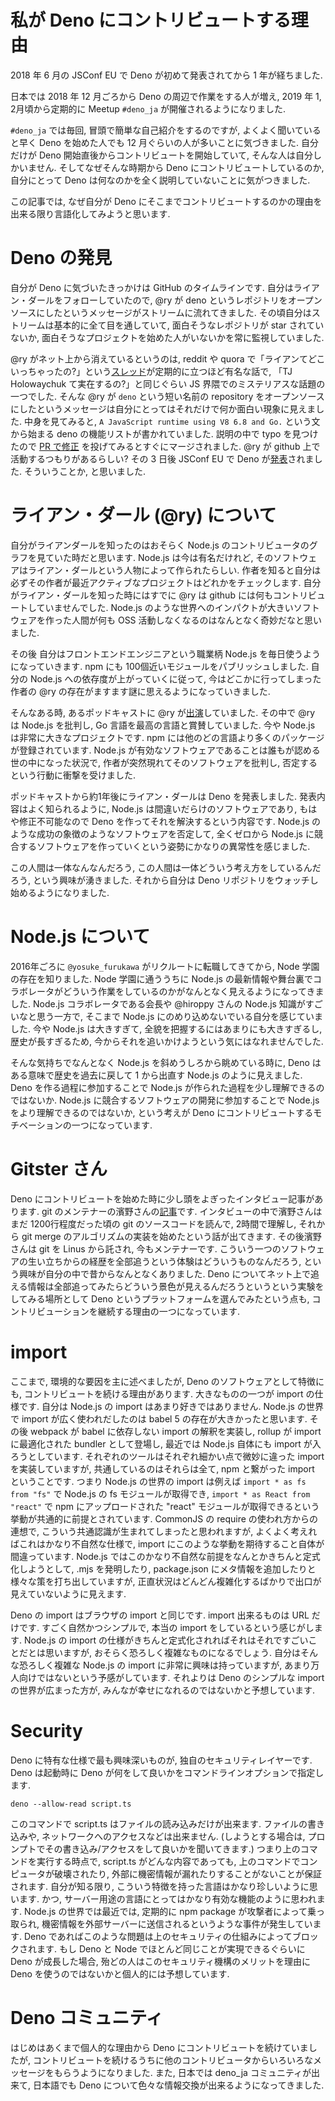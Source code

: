 # 私が Deno にコントリビュートする理由

2018 年 6 月の JSConf EU で Deno が初めて発表されてから 1 年が経ちました.

日本では 2018 年 12 月ごろから Deno の周辺で作業をする人が増え, 2019 年 1, 2月頃から定期的に Meetup `#deno_ja` が開催されるようになりました.

`#deno_ja` では毎回, 冒頭で簡単な自己紹介をするのですが, よくよく聞いていると早く Deno を始めた人でも 12 月ぐらいの人が多いことに気づきました. 自分だけが Deno 開始直後からコントリビュートを開始していて, そんな人は自分しかいません. そしてなぜそんな時期から Deno にコントリビュートしているのか, 自分にとって Deno は何なのかを全く説明していないことに気がつきました.

この記事では, なぜ自分が Deno にそこまでコントリビュートするのかの理由を出来る限り言語化してみようと思います.

# Deno の発見

自分が Deno に気づいたきっかけは GitHub のタイムラインです. 自分はライアン・ダールをフォローしていたので, @ry が deno というレポジトリをオープンソースにしたというメッセージがストリームに流れてきました. その頃自分はストリームは基本的に全て目を通していて, 面白そうなレポジトリが star されていないか, 面白そうなプロジェクトを始めた人がいないかを常に監視していました.

@ry がネット上から消えているというのは, reddit や quora で「ライアンてどこいっちゃったの?」という[スレッド](https://www.reddit.com/r/node/comments/2wpxyv/what_is_ryan_dahl_doing_these_days/)が定期的に立つほど有名な話で, 「TJ Holowaychuk て実在するの?」と同じぐらい JS 界隈でのミステリアスな話題の一つでした. そんな @ry が `deno` という短い名前の repository をオープンソースにしたというメッセージは自分にとってはそれだけで何か面白い現象に見えました. 中身を見てみると, `A JavaScript runtime using V8 6.8 and Go.` という文から始まる deno の機能リストが書かれていました. 説明の中で typo を見つけたので [PR で修正](https://github.com/denoland/deno/pull/2) を投げてみるとすぐにマージされました. @ry が github 上で活動するつもりがあるらしい? その 3 日後 JSConf EU で Deno が[発表](https://www.youtube.com/watch?v=M3BM9TB-8yA)されました. そういうことか, と思いました.

# ライアン・ダール (@ry) について

自分がライアンダールを知ったのはおそらく Node.js のコントリビュータのグラフを見ていた時だと思います. Node.js は今は有名だけれど, そのソフトウェアはライアン・ダールという人物によって作られたらしい. 作者を知ると自分は必ずその作者が最近アクティブなプロジェクトはどれかをチェックします. 自分がライアン・ダールを知った時にはすでに @ry は github には何もコントリビュートしていませんでした. Node.js のような世界へのインパクトが大きいソフトウェアを作った人間が何も OSS 活動しなくなるのはなんとなく奇妙だなと思いました.

その後 自分はフロントエンドエンジニアという職業柄 Node.js を毎日使うようになっていきます. npm にも 100個近いモジュールをパブリッシュしました. 自分の Node.js への依存度が上がっていくに従って, 今はどこかに行ってしまった作者の @ry の存在がますます謎に思えるようになっていきました.

そんなある時, あるポッドキャストに @ry が[出演](https://mappingthejourney.com/single-post/2017/08/31/episode-8-interview-with-ryan-dahl-creator-of-nodejs/)していました. その中で @ry は Node.js を批判し, Go 言語を最高の言語と賞賛していました. 今や Node.js は非常に大きなプロジェクトです. npm には他のどの言語より多くのパッケージが登録されています. Node.js が有効なソフトウェアであることは誰もが認める世の中になった状況で, 作者が突然現れてそのソフトウェアを批判し, 否定するという行動に衝撃を受けました.

ポッドキャストから約1年後にライアン・ダールは Deno を発表しました. 発表内容はよく知られるように, Node.js は間違いだらけのソフトウェアであり, もはや修正不可能なので Deno を作ってそれを解決するという内容です. Node.js のような成功の象徴のようなソフトウェアを否定して, 全くゼロから Node.js に競合するソフトウェアを作っていくという姿勢にかなりの異常性を感じました.

この人間は一体なんなんだろう, この人間は一体どういう考え方をしているんだろう, という興味が湧きました. それから自分は Deno リポジトリをウォッチし始めるようになりました.

# Node.js について

2016年ごろに `@yosuke_furukawa` がリクルートに転職してきてから, Node 学園の存在を知りました. Node 学園に通ううちに Node.js の最新情報や舞台裏でコラボレータがどういう作業をしているのかがなんとなく見えるようになってきました. Node.js コラボレータである会長や @hiroppy さんの Node.js 知識がすごいなと思う一方で, そこまで Node.js にのめり込めないでいる自分を感じていました. 今や Node.js は大きすぎて, 全貌を把握するにはあまりにも大きすぎるし, 歴史が長すぎるため, 今からそれを追いかけようという気にはなれませんでした.

そんな気持ちでなんとなく Node.js を斜めうしろから眺めている時に, Deno はある意味で歴史を過去に戻して 1 から出直す Node.js のように見えました. Deno を作る過程に参加することで Node.js が作られた過程を少し理解できるのではないか. Node.js に競合するソフトウェアの開発に参加することで Node.js をより理解できるのではないか, という考えが Deno にコントリビュートするモチベーションの一つになっています.

# Gitster さん

Deno にコントリビュートを始めた時に少し頭をよぎったインタビュー記事があります. git のメンテナーの濱野さんの[記事](https://gihyo.jp/dev/serial/01/alpha-geek/0040)です. インタビューの中で濱野さんはまだ 1200行程度だった頃の git のソースコードを読んで, 2時間で理解し, それから git merge のアルゴリズムの実装を始めたという話が出てきます. その後濱野さんは git を Linus から託され, 今もメンテナーです. こういう一つのソフトウェアの生い立ちからの経歴を全部追うという体験はどういうものなんだろう, という興味が自分の中で昔からなんとなくありました. Deno についてネット上で追える情報は全部追ってみたらどういう景色が見えるんだろうというという実験をしてみる場所として Deno というプラットフォームを選んでみたという点も, コントリビューションを継続する理由の一つになっています.

# import

ここまで, 環境的な要因を主に述べましたが, Deno のソフトウェアとして特徴にも, コントリビュートを続ける理由があります. 大きなものの一つが import の仕様です. 自分は Node.js の import はあまり好きではありません. Node.js の世界で import が広く使われだしたのは babel 5 の存在が大きかったと思います. その後 webpack が babel に依存しない import の解釈を実装し, rollup が import に最適化された bundler として登場し, 最近では Node.js 自体にも import が入ろうとしています. それぞれのツールはそれぞれ細かい点で微妙に違った import を実装していますが, 共通しているのはそれらは全て, npm と繋がった import ということです. つまり Node.js の世界の import は例えば `import * as fs from "fs"` で Node.js の fs モジュールが取得でき, `import * as React from "react"` で npm にアップロードされた "react" モジュールが取得できるという挙動が共通的に前提とされています. CommonJS の require の使われ方からの連想で, こういう共通認識が生まれてしまったと思われますが, よくよく考えればこれはかなり不自然な仕様で, import にこのような挙動を期待すること自体が間違っています. Node.js ではこのかなり不自然な前提をなんとかきちんと定式化しようとして, .mjs を発明したり, package.json にメタ情報を追加したりと様々な策を打ち出していますが, 正直状況はどんどん複雑化するばかりで出口が見えていないように見えます.

Deno の import はブラウザの import と同じです. import 出来るものは URL だけです. すごく自然かつシンプルで, 本当の import をしているという感じがします. Node.js の import の仕様がきちんと定式化されればそれはそれですごいことだとは思いますが, おそらく恐ろしく複雑なものになるでしょう. 自分はそんな恐ろしく複雑な Node.js の import に非常に興味は持っていますが, あまり万人向けではないという予感がしています. それよりは Deno のシンプルな import の世界が広まった方が, みんなが幸せになれるのではないかと予想しています.

# Security

Deno に特有な仕様で最も興味深いものが, 独自のセキュリティレイヤーです. Deno は起動時に Deno が何をして良いかをコマンドラインオプションで指定します.

```
deno --allow-read script.ts
```

このコマンドで script.ts はファイルの読み込みだけが出来ます. ファイルの書き込みや, ネットワークへのアクセスなどは出来ません. (しようとする場合は, プロンプトでその書き込み/アクセスをして良いかを聞いてきます.) つまり上のコマンドを実行する時点で, script.ts がどんな内容であっても, 上のコマンドでコンピュータが破壊されたり, 外部に機密情報が漏れたりすることがないことが保証されます. 自分が知る限り, こういう特徴を持った言語はかなり珍しいように思います. かつ, サーバー用途の言語にとってはかなり有効な機能のように思われます. Node.js の世界では最近では, 定期的に npm package が攻撃者によって乗っ取られ, 機密情報を外部サーバーに送信されるというような事件が発生しています. Deno であればこのような問題は上のセキュリティの仕組みによってブロックされます. もし Deno と Node でほとんど同じことが実現できるぐらいに Deno が成長した場合, 殆どの人はこのセキュリティ機構のメリットを理由に Deno を使うのではないかと個人的には予想しています.

# Deno コミュニティ

はじめはあくまで個人的な理由から Deno にコントリビュートを続けていましたが, コントリビュートを続けるうちに他のコントリビュータからいろいろなメッセージをもらうようになりました. また, 日本では deno_ja コミュニティが出来て, 日本語でも Deno について色々な情報交換が出来るようになってきました.
